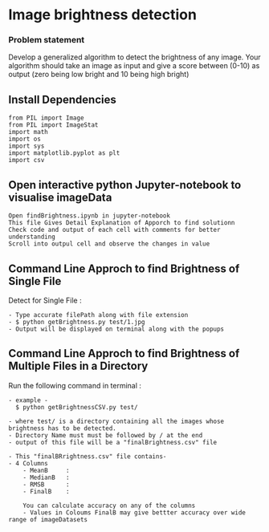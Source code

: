 # Image brightness detection

### Problem statement
Develop a generalized algorithm to detect the brightness of any image. Your algorithm should take an image as input and give a score between (0-10) as output (zero being low bright and 10 being high bright)

## Install Dependencies

    from PIL import Image
    from PIL import ImageStat
    import math
    import os
    import sys
    import matplotlib.pyplot as plt
    import csv


## Open interactive python Jupyter-notebook to visualise imageData

    Open findBrightness.ipynb in jupyter-notebook
    This file Gives Detail Explanation of Apporch to find solutionn
    Check code and output of each cell with comments for better understanding
    Scroll into outpul cell and observe the changes in value



## Command Line Approch to find Brightness of Single File

Detect for Single File :

    - Type accurate filePath along with file extension
    - $ python getBrightness.py test/1.jpg
    - Output will be displayed on terminal along with the popups


## Command Line Approch to find Brightness of Multiple Files in a Directory

Run the following command in terminal :

    - example -
      $ python getBrightnessCSV.py test/

    - where test/ is a directory containing all the images whose brightness has to be detected.
    - Directory Name must must be followed by / at the end
    - output of this file will be a "finalBrightness.csv" file

    - This "finalBRrightness.csv" file contains-
    - 4 Columns
        - MeanB     :
        - MedianB   :
        - RMSB      :
        - FinalB    :

        You can calculate accuracy on any of the columns
        - Values in Coloums FinalB may give bettter accuracy over wide range of imageDatasets